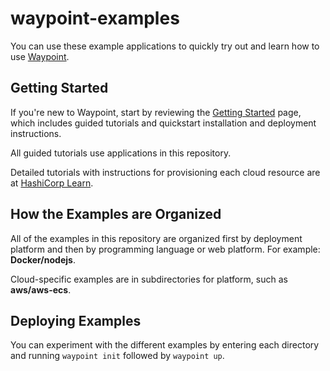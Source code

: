 # waypoint-examples

You can use these example applications to quickly try out and learn how to use
[Waypoint](https://waypointproject.io/).

## Getting Started


If you're new to Waypoint, start by reviewing the [Getting
Started](https://waypointproject.io/docs/getting-started) page, which includes
guided tutorials and quickstart installation and deployment instructions.

All guided tutorials use applications in this repository.

Detailed tutorials with instructions for provisioning each cloud resource are at
[HashiCorp Learn](https://learn.hashicorp.com/waypoint).

## How the Examples are Organized

All of the examples in this repository are organized first by deployment
platform and then by programming language or web platform. For example:
**Docker/nodejs**.

Cloud-specific examples are in subdirectories for platform, such as **aws/aws-ecs**.

## Deploying Examples

You can experiment with the different examples by entering each directory and
running `waypoint init` followed by `waypoint up`.
